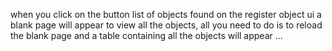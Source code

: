 when you click on the button list of objects found on the register object ui a blank page will appear to view all the objects, 
all you need to do is to reload the blank page and a table containing all the objects will appear ...
